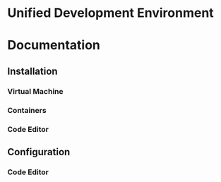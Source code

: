 # Unified Development Environment
# Documentation

## Installation

### Virtual Machine

### Containers

### Code Editor

## Configuration

### Code Editor
